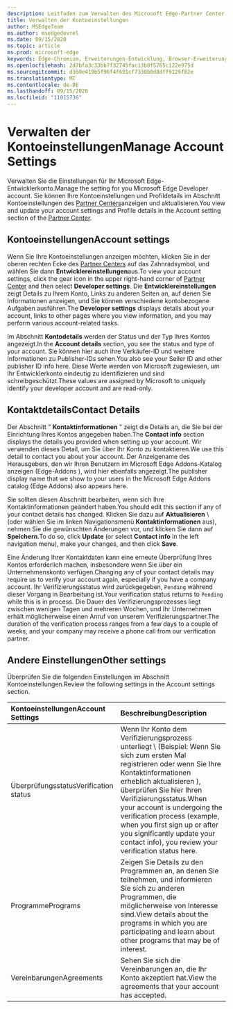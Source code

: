 ```yaml
---
description: Leitfaden zum Verwalten des Microsoft Edge-Partner Center-Kontos
title: Verwalten der Kontoeinstellungen
author: MSEdgeTeam
ms.author: msedgedevrel
ms.date: 09/15/2020
ms.topic: article
ms.prod: microsoft-edge
keywords: Edge-Chromium, Erweiterungen-Entwicklung, Browser-Erweiterungen, Addons, Partner Center, Entwickler
ms.openlocfilehash: 2d7bfa3c33bb7f32745fac13b8f5765c122e975d
ms.sourcegitcommit: d360e419b5f96f4f691cf7330b0d8dff9126f82e
ms.translationtype: MT
ms.contentlocale: de-DE
ms.lasthandoff: 09/15/2020
ms.locfileid: "11015736"
---
```

# <span data-ttu-id="1fe99-104">Verwalten der Kontoeinstellungen</span><span class="sxs-lookup"><span data-stu-id="1fe99-104">Manage Account Settings</span></span>  

<span data-ttu-id="1fe99-105">Verwalten Sie die Einstellungen für Ihr Microsoft Edge-Entwicklerkonto.</span><span class="sxs-lookup"><span data-stu-id="1fe99-105">Manage the setting for you Microsoft Edge Developer account.</span></span>  <span data-ttu-id="1fe99-106">Sie können Ihre Kontoeinstellungen und Profildetails im Abschnitt Kontoeinstellungen des [Partner Centers][MicrosoftPartnerCenter]anzeigen und aktualisieren.</span><span class="sxs-lookup"><span data-stu-id="1fe99-106">You view and update your account settings and Profile details in the Account setting section of the [Partner Center][MicrosoftPartnerCenter].</span></span>  

## <span data-ttu-id="1fe99-107">Kontoeinstellungen</span><span class="sxs-lookup"><span data-stu-id="1fe99-107">Account settings</span></span>  

<span data-ttu-id="1fe99-108">Wenn Sie Ihre Kontoeinstellungen anzeigen möchten, klicken Sie in der oberen rechten Ecke des [Partner Centers][MicrosoftPartnerCenter] auf das Zahnradsymbol, und wählen Sie dann **Entwicklereinstellungen**aus.</span><span class="sxs-lookup"><span data-stu-id="1fe99-108">To view your account settings, click the gear icon in the upper right-hand corner of [Partner Center][MicrosoftPartnerCenter] and then select **Developer settings**.</span></span>  <span data-ttu-id="1fe99-109">Die **Entwicklereinstellungen** zeigt Details zu Ihrem Konto, Links zu anderen Seiten an, auf denen Sie Informationen anzeigen, und Sie können verschiedene kontobezogene Aufgaben ausführen.</span><span class="sxs-lookup"><span data-stu-id="1fe99-109">The **Developer settings** displays details about your account, links to other pages where you view information, and you may perform various account-related tasks.</span></span>  

<span data-ttu-id="1fe99-110">Im Abschnitt **Kontodetails** werden der Status und der Typ Ihres Kontos angezeigt.</span><span class="sxs-lookup"><span data-stu-id="1fe99-110">In the **Account details** section, you see the status and type of your account.</span></span>  <span data-ttu-id="1fe99-111">Sie können hier auch ihre Verkäufer-ID und weitere Informationen zu Publisher-IDs sehen.</span><span class="sxs-lookup"><span data-stu-id="1fe99-111">You also see your Seller ID and other publisher ID info here.</span></span>  <span data-ttu-id="1fe99-112">Diese Werte werden von Microsoft zugewiesen, um Ihr Entwicklerkonto eindeutig zu identifizieren und sind schreibgeschützt.</span><span class="sxs-lookup"><span data-stu-id="1fe99-112">These values are assigned by Microsoft to uniquely identify your developer account and are read-only.</span></span>  

## <span data-ttu-id="1fe99-113">Kontaktdetails</span><span class="sxs-lookup"><span data-stu-id="1fe99-113">Contact Details</span></span>  

<span data-ttu-id="1fe99-114">Der Abschnitt " **Kontaktinformationen** " zeigt die Details an, die Sie bei der Einrichtung Ihres Kontos angegeben haben.</span><span class="sxs-lookup"><span data-stu-id="1fe99-114">The **Contact info** section displays the details you provided when setting up your account.</span></span>  <span data-ttu-id="1fe99-115">Wir verwenden dieses Detail, um Sie über Ihr Konto zu kontaktieren.</span><span class="sxs-lookup"><span data-stu-id="1fe99-115">We use this detail to contact you about your account.</span></span>  <span data-ttu-id="1fe99-116">Der Anzeigename des Herausgebers, den wir Ihren Benutzern im Microsoft Edge Addons-Katalog anzeigen (Edge-Addons \), wird hier ebenfalls angezeigt.</span><span class="sxs-lookup"><span data-stu-id="1fe99-116">The publisher display name that we show to your users in the Microsoft Edge Addons catalog \(Edge Addons\) also appears here.</span></span>  
  
<span data-ttu-id="1fe99-117">Sie sollten diesen Abschnitt bearbeiten, wenn sich Ihre Kontaktinformationen geändert haben.</span><span class="sxs-lookup"><span data-stu-id="1fe99-117">You should edit this section if any of your contact details has changed.</span></span> <span data-ttu-id="1fe99-118">Klicken Sie dazu auf **Aktualisieren** \ (oder wählen Sie im linken Navigationsmenü **Kontaktinformationen** aus), nehmen Sie die gewünschten Änderungen vor, und klicken Sie dann auf **Speichern**.</span><span class="sxs-lookup"><span data-stu-id="1fe99-118">To do so, click **Update** \(or select **Contact info** in the left navigation menu\), make your changes, and then click **Save**.</span></span>  

<span data-ttu-id="1fe99-119">Eine Änderung Ihrer Kontaktdaten kann eine erneute Überprüfung Ihres Kontos erforderlich machen, insbesondere wenn Sie über ein Unternehmenskonto verfügen.</span><span class="sxs-lookup"><span data-stu-id="1fe99-119">Changing any of your contact details may require us to verify your account again, especially if you have a company account.</span></span>  <span data-ttu-id="1fe99-120">Ihr Verifizierungsstatus wird zurückgegeben, `Pending` während dieser Vorgang in Bearbeitung ist.</span><span class="sxs-lookup"><span data-stu-id="1fe99-120">Your verification status returns to `Pending` while this is in process.</span></span>  <span data-ttu-id="1fe99-121">Die Dauer des Verifizierungsprozesses liegt zwischen wenigen Tagen und mehreren Wochen, und Ihr Unternehmen erhält möglicherweise einen Anruf von unserem Verifizierungspartner.</span><span class="sxs-lookup"><span data-stu-id="1fe99-121">The duration of the verification process ranges from a few days to a couple of weeks, and your company may receive a phone call from our verification partner.</span></span>  

## <span data-ttu-id="1fe99-122">Andere Einstellungen</span><span class="sxs-lookup"><span data-stu-id="1fe99-122">Other settings</span></span>  

<span data-ttu-id="1fe99-123">Überprüfen Sie die folgenden Einstellungen im Abschnitt Kontoeinstellungen.</span><span class="sxs-lookup"><span data-stu-id="1fe99-123">Review the following settings in the Account settings section.</span></span>  

| <span data-ttu-id="1fe99-124">Kontoeinstellungen</span><span class="sxs-lookup"><span data-stu-id="1fe99-124">Account Settings</span></span> | <span data-ttu-id="1fe99-125">Beschreibung</span><span class="sxs-lookup"><span data-stu-id="1fe99-125">Description</span></span> |  
|:--- |:--- |  
| <span data-ttu-id="1fe99-126">Überprüfungsstatus</span><span class="sxs-lookup"><span data-stu-id="1fe99-126">Verification status</span></span> | <span data-ttu-id="1fe99-127">Wenn Ihr Konto dem Verifizierungsprozess unterliegt \ (Beispiel: Wenn Sie sich zum ersten Mal registrieren oder wenn Sie Ihre Kontaktinformationen erheblich aktualisieren \), überprüfen Sie hier Ihren Verifizierungsstatus.</span><span class="sxs-lookup"><span data-stu-id="1fe99-127">When your account is undergoing the verification process \(example, when you first sign up or after you significantly update your contact info\), you review your verification status here.</span></span> |  
| <span data-ttu-id="1fe99-128">Programme</span><span class="sxs-lookup"><span data-stu-id="1fe99-128">Programs</span></span> | <span data-ttu-id="1fe99-129">Zeigen Sie Details zu den Programmen an, an denen Sie teilnehmen, und informieren Sie sich zu anderen Programmen, die möglicherweise von Interesse sind.</span><span class="sxs-lookup"><span data-stu-id="1fe99-129">View details about the programs in which you are participating and learn about other programs that may be of interest.</span></span>  
| <span data-ttu-id="1fe99-130">Vereinbarungen</span><span class="sxs-lookup"><span data-stu-id="1fe99-130">Agreements</span></span> | <span data-ttu-id="1fe99-131">Sehen Sie sich die Vereinbarungen an, die Ihr Konto akzeptiert hat.</span><span class="sxs-lookup"><span data-stu-id="1fe99-131">View the agreements that your account has accepted.</span></span> |  

<!-- image links -->  

<!-- links -->  

[MicrosoftPartnerCenter]: https://partner.microsoft.com/dashboard/microsoftedge/public/login?ref=dd "Partner Center"  
